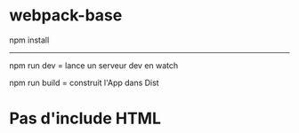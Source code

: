 # webpack-base
npm install

---------------
npm run dev = lance un serveur dev en watch

npm run build = construit l'App dans Dist

# Pas d'include HTML
